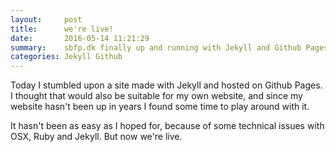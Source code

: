 ```yaml
---
layout:     post
title:      we're live!
date:       2016-05-14 11:21:29
summary:    sbfp.dk finally up and running with Jekyll and Github Pages.
categories: Jekyll Github
---
```


Today I stumbled upon a site made with Jekyll and hosted on Github Pages. I thought
that would also be suitable for my own website, and since my website hasn't been up
in years I found some time to play around with it.

It hasn't been as easy as I hoped for, because of some technical issues with OSX,
Ruby and Jekyll. But now we're live.
